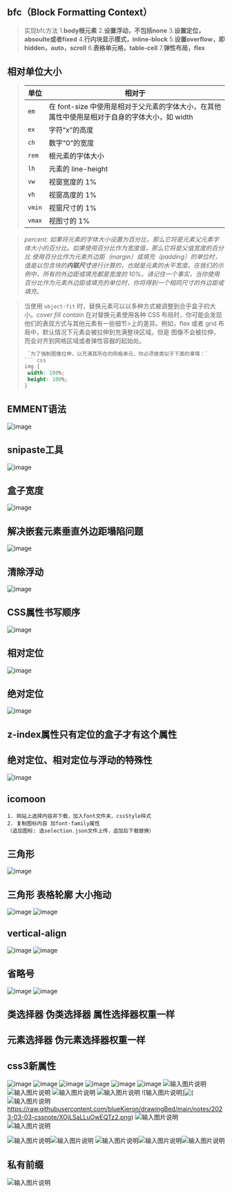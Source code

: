 ## bfc（**Block Formatting Context**）
> 实现bfc方法
> 1.**body根元素**
> 2.**设置浮动，不包括none**
> 3.**设置定位，absoulte或者fixed**
> 4.**行内块显示模式，inline-block**
> 5.**设置overflow，即hidden，auto，scroll**
> 6.**表格单元格，table-cell**
> 7.**弹性布局，flex**

## 相对单位大小
> |单位|相对于|
> |---|---|
> |`em`|在 font-size 中使用是相对于父元素的字体大小，在其他属性中使用是相对于自身的字体大小，如 width|
> |`ex`|字符“x”的高度|
> |`ch`|数字“0”的宽度|
> |`rem`|根元素的字体大小|
> |`lh`|元素的 line-height|
> |`vw`|视窗宽度的 1%|
> |`vh`|视窗高度的 1%|
> |`vmin`|视窗尺寸的 1%|
> |`vmax`|视图寸的 1%||

> *percent: 如果将元素的字体大小设置为百分比，那么它将是元素父元素字体大小的百分比。如果使用百分比作为宽度值，那么它将是父值宽度的百分比*
> *使用百分比作为元素外边距（margin）或填充（padding）的单位时，值是以包含块的**内联尺寸**进行计算的，也就是元素的水平宽度。在我们的示例中，所有的外边距或填充都是宽度的 10%。请记住一个事实，当你使用百分比作为元素外边距或填充的单位时，你将得到一个相同尺寸的外边距或填充。*

> 当使用 `object-fit` 时，替换元素可以以多种方式被调整到合乎盒子的大小。*cover fill contain*
> 在对替换元素使用各种 CSS 布局时，你可能会发现他们的表现方式与其他元素有一些细节>上的差异。例如，flex 或者 grid 布局中，默认情况下元素会被拉伸到充满整块区域。但是
 图像不会被拉伸，而会对齐到网格区域或者弹性容器的起始处。
> ``` css
>  `为了强制图像拉伸，以充满其所在的网格单元，你必须做类似于下面的事情：`
> ``` css
> img {
>  width: 100%;
>  height: 100%;
>}
> ```


## EMMENT语法
![image](https://user-images.githubusercontent.com/48239113/222026982-ac9ccb0a-0300-4ea6-bfa8-6a0e495dbe05.png)

## snipaste工具
![image](https://user-images.githubusercontent.com/48239113/222028021-8c318d8f-0f90-41e1-b22a-44b0543bba7d.png)

## 盒子宽度
![image](https://user-images.githubusercontent.com/48239113/222028071-82a3ec8f-46f9-432f-8ee5-957848f1282c.png)

## 解决嵌套元素垂直外边距塌陷问题
![image](https://user-images.githubusercontent.com/48239113/222028100-69046d45-98db-4b5c-b50e-67fc8c7f707e.png)

## 清除浮动
![image](https://user-images.githubusercontent.com/48239113/222028134-37f1befa-c45a-422e-b507-947baffad638.png)

## CSS属性书写顺序
![image](https://user-images.githubusercontent.com/48239113/222028159-40c13430-7158-4094-b92d-d226c22483c2.png)

## 相对定位
![image](https://user-images.githubusercontent.com/48239113/222028202-fd945b7e-2a68-4f5d-93eb-35d4faa1dc30.png)

## 绝对定位
![image](https://user-images.githubusercontent.com/48239113/222028212-709fce9f-990c-4859-99a2-42ec80279f33.png)

## z-index属性只有定位的盒子才有这个属性

## 绝对定位、相对定位与浮动的特殊性
![image](https://user-images.githubusercontent.com/48239113/222028235-3eca2757-004b-47aa-89ec-a15249488094.png)

## icomoon
```
1. 网站上选择内容并下载，加入font文件夹，cssStyle样式
2. 复制图标内容 加font-family属性
（追加图标: 选selection.json文件上传，追加后下载替换）
```
## 三角形
![image](https://user-images.githubusercontent.com/48239113/222028264-db9c7d0f-4ce8-47ab-b4e1-013862e7b9a8.png)

## 三角形 表格轮廓 大小拖动
![image](https://user-images.githubusercontent.com/48239113/222028279-120e946f-b0da-40e1-9137-026a9e6f0f3b.png)
![image](https://user-images.githubusercontent.com/48239113/222028296-4caf747e-fda2-44d9-a884-fa182e74a083.png)

## vertical-align
![image](https://user-images.githubusercontent.com/48239113/222028320-9339e210-26f2-49ff-a6bd-b59f77c8a49a.png)
![image](https://user-images.githubusercontent.com/48239113/222028336-f60b4958-6f1a-4064-bb17-fd0415ca86cd.png)

## 省略号
![image](https://user-images.githubusercontent.com/48239113/222028359-677e3343-7c18-4c11-a5f0-8164ca1f066e.png)
![image](https://user-images.githubusercontent.com/48239113/222028380-d88dde26-1f1c-499a-88bd-05d1b77a757a.png)

## 类选择器 伪类选择器 属性选择器权重一样
## 元素选择器 伪元素选择器权重一样

## css3新属性
![image](https://user-images.githubusercontent.com/48239113/222310368-ac5d0958-39ad-45de-a90e-ee481cfa5a9f.png)
![image](https://user-images.githubusercontent.com/48239113/222310411-d2df5c66-f8d5-4164-b356-21fa1beee39b.png)
![image](https://user-images.githubusercontent.com/48239113/222310429-4c2ffd1e-ec27-4f31-b5d0-4ea95b49fb15.png)
![image](https://user-images.githubusercontent.com/48239113/222310448-4c1baff1-b0b6-4d4e-8032-511f897954a8.png)
![image](https://user-images.githubusercontent.com/48239113/222310481-e2a6264a-70bc-41b0-bb2e-907999271e78.png)
![image](https://user-images.githubusercontent.com/48239113/222310498-9650454f-c21a-4c48-80d7-124e48898382.png)
![输入图片说明](https://raw.githubusercontent.com/blueKieron/drawingBed/main/notes/2023-03-03-cssnote/nGXkPgS2mxQv6H3r.png)
![输入图片说明](https://raw.githubusercontent.com/blueKieron/drawingBed/main/notes/2023-03-03-cssnote/TgJniifFuqbXV42p.png)
![输入图片说明](https://raw.githubusercontent.com/blueKieron/drawingBed/main/notes/2023-03-03-cssnote/WiUvzru519cEk4b5.png)
![输入图片说明](https://raw.githubusercontent.com/blueKieron/drawingBed/main/notes/2023-03-03-cssnote/nR5CFU6TpUG8hZWF.png)
![输入图片说明]![(](/imgs/2023-03-03/XiCzLoXX9fFdfc3I.png)![输入图片说明](/imgs/2023-03-03/xgWDetdMZ0OCpuJ3.png)https://raw.githubusercontent.com/blueKieron/drawingBed/main/notes/2023-03-03-cssnote/XOjLSaLLuOwEQTz2.png)
![输入图片说明](https://raw.githubusercontent.com/blueKieron/drawingBed/main/notes/2023-03-03-cssnote/PvMasIMMDvRGho1Z.png)      
![输入图片说明](https://raw.githubusercontent.com/blueKieron/drawingBed/main/notes/2023-03-03-cssnote/woQYej3IO6NL5VpM.png)

![输入图片说明](/imgs/2023-03-03/dQn3rzi1gPWTPdSf.png)![输入图片说明](/imgs/2023-03-03/05d9rbAFSN1hM6pL.png)
![输入图片说明](/imgs/2023-03-03/EWNl4SCG6yT1oaLO.png)![输入图片说明](/imgs/2023-03-03/VJDqNU3IDnHJGzHF.png)![输入图片说明](/imgs/2023-03-03/04DiXLHWjuRUS37C.png)
## 私有前缀
![输入图片说明](https://raw.githubusercontent.com/blueKieron/drawingBed/main/notes/2023-03-03-cssnote/54Tba8UCAEhKofca.png)












































<!--stackedit_data:
eyJoaXN0b3J5IjpbMTczMTA0Mzk2NCwtMjEwOTY3MzU0NCwxNT
I3ODQ4OTcwLDEwMjYyODg4NDIsMTA3OTkxNTI5NSw4ODA1NDUw
OTMsLTE0MDI0MjI0MjAsLTE1MDgyOTgwMDQsLTIwOTA1MzgyNT
csMTc4NzI1Nzg2NSw5MjI3Nzg2MywxNzM5NDkyOTkwLC0yMDYw
OTY2NDk0LC02NzAzMDg0NDksLTY4NjM2ODg4OCwtMTUxMjIwMD
UxOCw2MTEwMzU2ODgsNjExMDM1Njg4LDE3MzExMDI1MzUsNjMz
NTUyNzQ1XX0=
-->